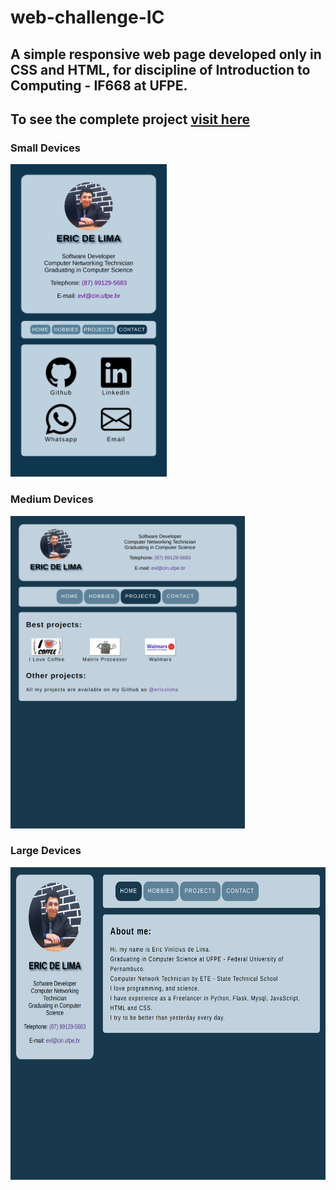 # web-challenge-IC
## A simple responsive web page developed __only in CSS and HTML__, for discipline of Introduction to Computing - IF668 at UFPE. 

## To see the complete project [__visit here__](https://www.cin.ufpe.br/~evl/)

### Small Devices
<img src="screenshots/mobile.png" alt="screenshot in small device" height="500"/>

### Medium Devices
<img src="screenshots/tablet.png" alt="screenshot in medium device" height="500"/>

### Large Devices
<img src="screenshots/desktop.png" alt="screenshot in large device" height="500"/>
